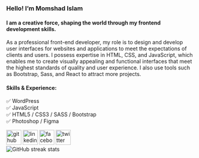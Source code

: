 ### Hello! I’m Momshad Islam
#### I am a creative force, shaping the world through my frontend development skills.
As a professional front-end developer, my role is to design and develop user interfaces for websites and applications to meet the expectations of clients and users. I possess expertise in HTML, CSS, and JavaScript, which enables me to create visually appealing and functional interfaces that meet the highest standards of quality and user experience. I also use tools such as Bootstrap, Sass, and React to attract more projects. 

<h4>Skills & Experience:</h4>
✅ WordPress <br>
✅ JavaScript <br>
✅ HTML5 / CSS3 / SASS / Bootstrap <br>
✅ Photoshop / Figma <br>

[<img src='https://cdn.jsdelivr.net/npm/simple-icons@3.0.1/icons/github.svg' alt='github' height='40' color='#fff'>](https://github.com/Shad-Islam)  [<img src='https://cdn.jsdelivr.net/npm/simple-icons@3.0.1/icons/linkedin.svg' alt='linkedin' height='40'>](https://www.linkedin.com/in/shad48/)  [<img src='https://cdn.jsdelivr.net/npm/simple-icons@3.0.1/icons/facebook.svg' alt='facebook' height='40'>](https://www.facebook.com/shad.islam.1)  [<img src='https://cdn.jsdelivr.net/npm/simple-icons@3.0.1/icons/twitter.svg' alt='twitter' height='40'>](https://twitter.com/Shad__48)  
![GitHub streak stats](https://streak-stats.demolab.com/?user=Shad-Islam)  


